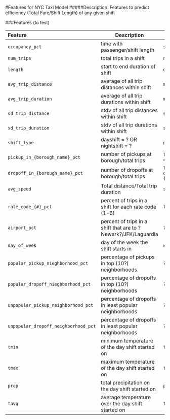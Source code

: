 #Features for NYC Taxi Model
#####Description: Features to predict efficiency (Total Fare/Shift Length) of any given shift 

###Features (to test)

Feature | Description | Computation
:--- | --- | ---
`occupancy_pct` | time with passenger/shift length | `sum(trip_time)/difftime(endshift, startshift)`
`num_trips` | total trips in a shift | `n()`
`length` | start to end duration of shift | `difftime(endshift, startshift)`
`avg_trip_distance` |  average of all trip distances within shift | `mean(trip_distance)`
`avg_trip_duration` |  average of all trip durations within shift | `mean(trip_time_in_secs)/3600`
`sd_trip_distance` | stdv of all trip distances within shift | `sd(trip_distance)`
`sd_trip_duration` | stdv of all trip durations within shift | `sd(trip_time_in_secs)/3600`
`shift_type` | dayshift = ? OR nightshift = ? | n()
`pickup_in_{borough_name}_pct` | number of pickups at borough/total trips | `length( pickup_neighborhood[pickup_nieghborhood == "{borough_name}"])/num_trips`
`dropoff_in_{borough_name}_pct` | number of dropoffs at borough/total trips | `length( dropoff_neighborhood[dropoff_nieghborhood == "{borough_name}"])/num_trips`
`avg_speed` |Total distance/Total trip duration | `sum(trip_distance)/(sum(trip_time_in_secs)/3600)`
`rate_code_{#}_pct` |  percent of trips in a shift for each rate code (1-6) |  `length( rate_code[rate_code == "{#}"])/num_trips`
`airport_pct` | percent of trips in a shift that are to ?Newark?/JFK/Laguardia | `???`
`day_of_week` | day of the week the shift starts in | `wday(min(pickup_datetime))`
`popular_pickup_nieghborhood_pct` | percentage of pickups in top (10?) neighborhoods | `???`
`popular_dropoff_nieghborhood_pct` | percentage of dropoffs in top (10?) neighborhoods | `???`
`unpopular_pickup_neighborhood_pct` | percentage of dropoffs in least popular neighborhoods | `???`
`unpopular_dropoff_neighborhood_pct` | percentage of dropoffs in least popular neighborhoods | `???`
`tmin` | minimum temperature of the day shift started on | `tmin`
`tmax` | maximum temperature of the day shift started on | `tmax`
`prcp` | total precipitation on the day shift started on | `prcp`
`tavg` | average temperature over the day shift started on | `tmin+tmax/2`







